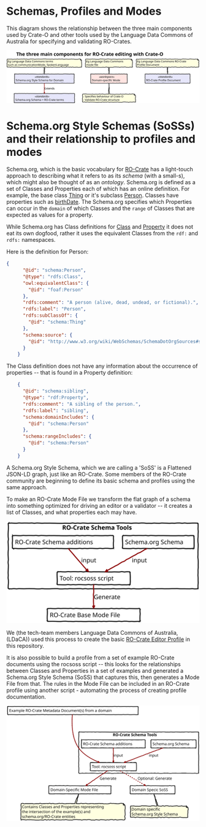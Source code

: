
# Schemas, Profiles and Modes

This diagram shows the relationship between the three main components used by Crate-O and other tools used by the Language Data Commons of Australia for specifying and validating RO-Crates.

![Image showing the relationship between Schemas, modes and profiles](./images/schema-mode-profile.svg)



# Schema.org Style Schemas (SoSSs) and their relationship to profiles and modes

Schema.org, which is the basic vocabulary for [RO-Crate] has
a light-touch approach to describing what it refers to as its *schema* (with a
small-s), which might also be thought of as an *ontology*. Schema.org is defined
as a set of Classes and Properties each of which has an online definition. For
example, the base class [Thing](https://schema.org/Thing) or it's subclass
[Person](https://schema.org/Person). Classes have properties such as
[birthDate](https://schema.org/birthDate). The Schema.org specifies which Properties can occur in the `domain` of which Classes and the `range` of Classes that are expected as values for a property.

While Schema.org has Class definitions for [Class](https://schema.org/Class) and [Property](https://schema.org/Property) it does not eat its own dogfood, rather it uses the equivalent Classes from the `rdf:` and `rdfs:` namespaces.

Here is the definition for Person:

```json
{
      "@id": "schema:Person",
      "@type": "rdfs:Class",
      "owl:equivalentClass": {
        "@id": "foaf:Person"
      },
      "rdfs:comment": "A person (alive, dead, undead, or fictional).",
      "rdfs:label": "Person",
      "rdfs:subClassOf": {
        "@id": "schema:Thing"
      },
      "schema:source": {
        "@id": "http://www.w3.org/wiki/WebSchemas/SchemaDotOrgSources#source_rNews"
      }
    }
```

The Class definition does not have any information about the occurrence of properties -- that is found in a Property definition:

```json
    {
      "@id": "schema:sibling",
      "@type": "rdf:Property",
      "rdfs:comment": "A sibling of the person.",
      "rdfs:label": "sibling",
      "schema:domainIncludes": {
        "@id": "schema:Person"
      },
      "schema:rangeIncludes": {
        "@id": "schema:Person"
      }
    }
```

A Schema.org Style Schema, which we are calling a 'SoSS' is a Flattened JSON-LD graph, just like an RO-Crate. Some members of the RO-Crate community are beginning to define its basic schema and profiles using the same approach.

To make an RO-Crate Mode File we transform the flat graph of a schema into something optimized for driving an editor or a validator -- it creates a list of Classes, and what properties each may have. 

![Image showing how the script `rocsoss` from RO-Crate Schema Tools is used to compile a base editor profile from the schema.org schema, with RO-Crate additions ](images/soss-to-profile.svg)

We (the tech-team members Language Data Commons of Australia, (LDaCA)) used this process to create the basic [RO-Crate Editor Profile](../profiles/base-profile.json) in this repository.

It is also possible to build a profile from a set of example RO-Crate documents using the rocsoss script -- this looks for the relationships between Classes and Properties in a set of examples and generated a Schema.org Style Schema (SoSS) that captures this, then generates a Mode File from that. The rules in the Mode File can be included in an RO-Crate profile using another script - automating the process of creating profile documentation.

![Image showing how the script `rocsoss` from RO-Crate Schema Tools is used to compile a domain specific profile ](images/example-to-profile.svg)


[RO-Crate]: https://www.researchobject.org/ro-crate/